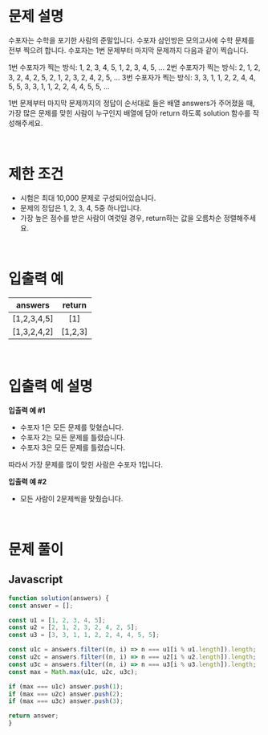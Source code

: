# 문제 설명

수포자는 수학을 포기한 사람의 준말입니다. 수포자 삼인방은 모의고사에 수학 문제를 전부 찍으려 합니다. 수포자는 1번 문제부터 마지막 문제까지 다음과 같이 찍습니다.

1번 수포자가 찍는 방식: 1, 2, 3, 4, 5, 1, 2, 3, 4, 5, ...
2번 수포자가 찍는 방식: 2, 1, 2, 3, 2, 4, 2, 5, 2, 1, 2, 3, 2, 4, 2, 5, ...
3번 수포자가 찍는 방식: 3, 3, 1, 1, 2, 2, 4, 4, 5, 5, 3, 3, 1, 1, 2, 2, 4, 4, 5, 5, ...

1번 문제부터 마지막 문제까지의 정답이 순서대로 들은 배열 answers가 주어졌을 때, 가장 많은 문제를 맞힌 사람이 누구인지 배열에 담아 return 하도록 solution 함수를 작성해주세요.

<br />

# 제한 조건

- 시험은 최대 10,000 문제로 구성되어있습니다.
- 문제의 정답은 1, 2, 3, 4, 5중 하나입니다.
- 가장 높은 점수를 받은 사람이 여럿일 경우, return하는 값을 오름차순 정렬해주세요.

<br />

# 입출력 예

|   answers   | return  |
| :---------: | :-----: |
| [1,2,3,4,5] |   [1]   |
| [1,3,2,4,2] | [1,2,3] |

<br />

# 입출력 예 설명

**입출력 예 #1**

- 수포자 1은 모든 문제를 맞혔습니다.
- 수포자 2는 모든 문제를 틀렸습니다.
- 수포자 3은 모든 문제를 틀렸습니다.

따라서 가장 문제를 많이 맞힌 사람은 수포자 1입니다.

**입출력 예 #2**

- 모든 사람이 2문제씩을 맞췄습니다.

<br />

# 문제 풀이

## Javascript

```js
function solution(answers) {
const answer = [];

const u1 = [1, 2, 3, 4, 5];
const u2 = [2, 1, 2, 3, 2, 4, 2, 5];
const u3 = [3, 3, 1, 1, 2, 2, 4, 4, 5, 5];

const u1c = answers.filter((n, i) => n === u1[i % u1.length]).length;
const u2c = answers.filter((n, i) => n === u2[i % u2.length]).length;
const u3c = answers.filter((n, i) => n === u3[i % u3.length]).length;
const max = Math.max(u1c, u2c, u3c);

if (max === u1c) answer.push(1);
if (max === u2c) answer.push(2);
if (max === u3c) answer.push(3);

return answer;
}
```